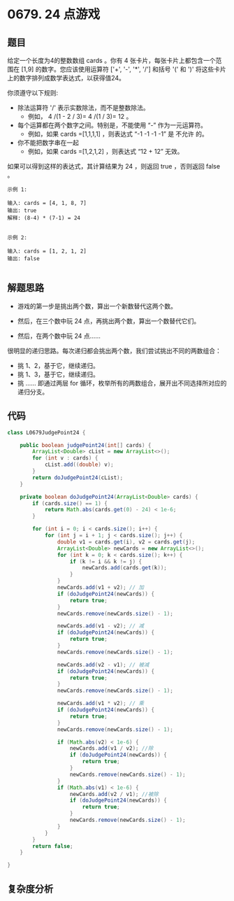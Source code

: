 # 0679. 24 点游戏

## 题目
给定一个长度为4的整数数组 cards 。你有 4 张卡片，每张卡片上都包含一个范围在 [1,9] 的数字。您应该使用运算符 ['+', '-', '*', '/'] 和括号 '(' 和 ')' 将这些卡片上的数字排列成数学表达式，以获得值24。

你须遵守以下规则:

- 除法运算符 '/' 表示实数除法，而不是整数除法。
    - 例如， 4 /(1 - 2 / 3)= 4 /(1 / 3)= 12 。
- 每个运算都在两个数字之间。特别是，不能使用 “-” 作为一元运算符。
    - 例如，如果 cards =[1,1,1,1] ，则表达式 “-1 -1 -1 -1” 是 不允许 的。
- 你不能把数字串在一起
    - 例如，如果 cards =[1,2,1,2] ，则表达式 “12 + 12” 无效。

如果可以得到这样的表达式，其计算结果为 24 ，则返回 true ，否则返回 false 。



```
示例 1:

输入: cards = [4, 1, 8, 7]
输出: true
解释: (8-4) * (7-1) = 24


示例 2:

输入: cards = [1, 2, 1, 2]
输出: false


```

## 解题思路

- 游戏的第一步是挑出两个数，算出一个新数替代这两个数。

- 然后，在三个数中玩 24 点，再挑出两个数，算出一个数替代它们。

- 然后，在两个数中玩 24 点……

很明显的递归思路。每次递归都会挑出两个数，我们尝试挑出不同的两数组合：

- 挑 1、2，基于它，继续递归。
- 挑 1、3，基于它，继续递归。
- 挑 ……
即通过两层 for 循环，枚举所有的两数组合，展开出不同选择所对应的递归分支。


## 代码
```java
class L0679JudgePoint24 {

    public boolean judgePoint24(int[] cards) {
        ArrayList<Double> cList = new ArrayList<>();
        for (int v : cards) {
            cList.add((double) v);
        }
        return doJudgePoint24(cList);
    }

    private boolean doJudgePoint24(ArrayList<Double> cards) {
        if (cards.size() == 1) {
            return Math.abs(cards.get(0) - 24) < 1e-6;
        }

        for (int i = 0; i < cards.size(); i++) {
            for (int j = i + 1; j < cards.size(); j++) {
                double v1 = cards.get(i), v2 = cards.get(j);
                ArrayList<Double> newCards = new ArrayList<>();
                for (int k = 0; k < cards.size(); k++) {
                    if (k != i && k != j) {
                        newCards.add(cards.get(k));
                    }
                }
                newCards.add(v1 + v2); // 加
                if (doJudgePoint24(newCards)) {
                    return true;
                }
                newCards.remove(newCards.size() - 1);

                newCards.add(v1 - v2); // 减
                if (doJudgePoint24(newCards)) {
                    return true;
                }
                newCards.remove(newCards.size() - 1);

                newCards.add(v2 - v1); // 被减
                if (doJudgePoint24(newCards)) {
                    return true;
                }
                newCards.remove(newCards.size() - 1);

                newCards.add(v1 * v2); // 乘
                if (doJudgePoint24(newCards)) {
                    return true;
                }
                newCards.remove(newCards.size() - 1);

                if (Math.abs(v2) < 1e-6) {
                    newCards.add(v1 / v2); //除
                    if (doJudgePoint24(newCards)) {
                        return true;
                    }
                    newCards.remove(newCards.size() - 1);
                }
                if (Math.abs(v1) < 1e-6) {
                    newCards.add(v2 / v1); //被除
                    if (doJudgePoint24(newCards)) {
                        return true;
                    }
                    newCards.remove(newCards.size() - 1);
                }
            }
        }
        return false;
    }

}
```

## 复杂度分析

